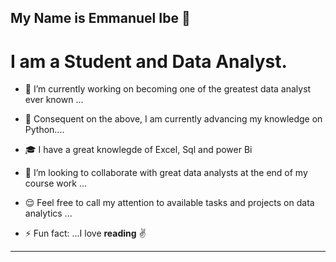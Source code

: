 ## My Name is Emmanuel Ibe  👋

# I am a Student and Data Analyst.


- 🔭 I’m currently working on becoming one of the greatest data analyst ever known ...
  
- 🌱 Consequent on the above, I am currently advancing my knowledge on Python....

-  🎓 I have a great knowlegde of Excel, Sql and power Bi
  
- 👯 I’m looking to collaborate with great data analysts at the end of my course work ...
  
- 😌 Feel free to call my attention to available tasks and projects on data analytics  ...
  
- ⚡ Fun fact: ...I love **reading** ✌️
---
